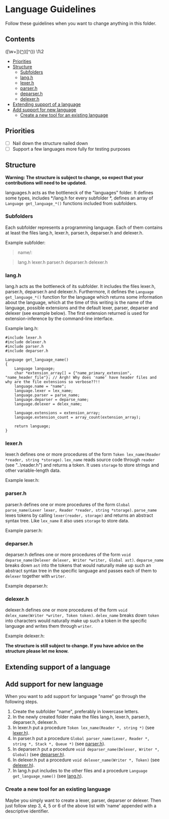# Language Guidelines

Follow these guidelines when you want to change anything in this folder.

## Contents
(\[\w+\])([^\(](#\w+\])([^\())
\1\2

- [Priorities](#priorities)
- [Structure](#structure)
  - [Subfolders](#subfolders)
  - [lang.h](#lang-h)
  - [lexer.h](#lexer.h)
  - [parser.h](#parser.h)
  - [deparser.h](#deparser.h)
  - [delexer.h](#delexer.h)
- [Extending support of a language](#extending-support-of-a-language)
- [Add support for new language](#add-support-for-new-language)
  - [Create a new tool for an existing language](#create-a-new-tool-for-an-existing-language)

## Priorities

- [ ] Nail down the structure nailed down
- [ ] Support a few languages more fully for testing purposes

## Structure

**Warning: The structure is subject to change, so expect that your contributions will need to be updated.**

languages.h acts as the bottleneck of the "languages" folder. It defines some types, includes */lang.h for every subfolder *, defines an array of `Language get_language_*()` functions included from subfolders.

### Subfolders

Each subfolder represents a programming language. Each of them contains at least the files lang.h, lexer.h, parser.h, deparser.h and delexer.h.

Example subfolder:
> name/:

> lang.h lexer.h  parser.h  deparser.h  delexer.h

### lang.h

lang.h acts as the bottleneck of its subfolder. It includes the files lexer.h, parser.h, deparser.h and delexer.h. Furthermore, it defines the `Language get_language_*()` function for the language which returns some information about the language, which at the time of this writing is the name of the language, possible extensions and the default lexer, parser, deparser and delexer (see example below). The first extension returned is used for extension-inference by the command-line interface.

Example lang.h:
```c-cpp
#include lexer.h
#include delexer.h
#include parser.h
#include deparser.h

Language get_language_name()
{
    Language language;
    char *extension_array[] = {"name_primary_extension", "name_header_file"}; // Argh! Why does 'name' have header files and why are the file extensions so verbose??!!
    language.name = "name";
    language.lexer = lex_name;
    language.parser = parse_name;
    language.deparser = deparse_name;
    language.delexer = delex_name;
    
    language.extensions = extension_array;
    language.extension_count = array_count(extension_array);
    
    return language;
}
```

### lexer.h

lexer.h defines one or more procedures of the form `Token lex_name(Reader *reader, string *storage)`. `lex_name` reads source code through `reader` (see "..\reader.h") and returns a token. It uses `storage` to store strings and other variable-length data.

Example lexer.h:

### parser.h

parser.h defines one or more procedures of the form `Global parse_name(Lexer lexer, Reader *reader, string *storage)`. `parse_name` lexes tokens by calling `lexer(reader, storage)` and returns an abstract syntax tree. Like `lex_name` it also uses `storage` to store data.

Example parser.h:

### deparser.h

deparser.h defines one or more procedures of the form `void deparse_name(Delexer delexer, Writer *writer, Global ast)`. `deparse_name` breaks down `ast` into the tokens that would naturally make up such an abstract syntax tree in the specific language and passes each of them to `delexer` together with `writer`.

Example deparser.h:

### delexer.h

delexer.h defines one or more procedures of the form `void delex_name(Writer *writer, Token token)`. `delex_name` breaks down `token` into characters would naturally make up such a token in the specific language and writes them through `writer`.

Example delexer.h:

**The structure is still subject to change. If you have advice on the structure please let me know.**

## Extending support of a language



## Add support for new language

When you want to add support for language "name" go through the following steps.

1. Create the subfolder "name", preferably in lowercase letters.
2. In the newly created folder make the files lang.h, lexer.h, parser.h, deparser.h, delexer.h.
3. In lexer.h put a procedure `Token lex_name(Reader *, string *)` (see [lexer.h](#lexer.h)).
4. In parser.h put a procedure `Global parser_name(Lexer, Reader *, string *, Stack *, Queue *)`  (see [parser.h](#parser.h)).
5. In deparser.h put a procedure `void deparser_name(Delexer, Writer *, Global)`  (see [deparser.h](#deparser.h)).
6. In delexer.h put a procedure `void delexer_name(Writer *, Token)`  (see [delexer.h](#delexer.h)).
7. In lang.h put includes to the other files and a procedure `Language get_language_name()`  (see [lang.h](#lang.h)).

### Create a new tool for an existing language

Maybe you simply want to create a lexer, parser, deparser or delexer. Then just follow step 3, 4, 5 or 6 of the above list with 'name' appended with a descriptive identifier.


